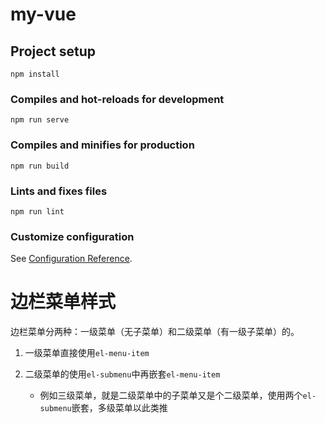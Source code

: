 # my-vue

## Project setup
```
npm install
```

### Compiles and hot-reloads for development
```
npm run serve
```

### Compiles and minifies for production
```
npm run build
```

### Lints and fixes files
```
npm run lint
```

### Customize configuration
See [Configuration Reference](https://cli.vuejs.org/config/).

# 边栏菜单样式
边栏菜单分两种：一级菜单（无子菜单）和二级菜单（有一级子菜单）的。

1. 一级菜单直接使用`el-menu-item`

2. 二级菜单的使用`el-submenu`中再嵌套`el-menu-item`
   
   - 例如三级菜单，就是二级菜单中的子菜单又是个二级菜单，使用两个`el-submenu`嵌套，多级菜单以此类推


